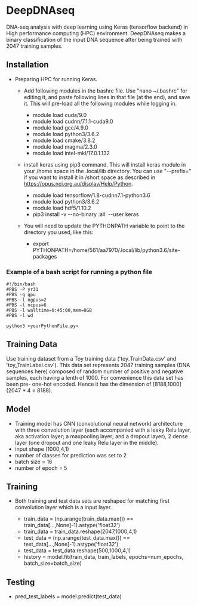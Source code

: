 # DeepDNAseq
DNA-seq analysis with deep learning using Keras (tensorflow backend) in High performance computing (HPC) environment. DeepDNAseq makes a binary classification of the input DNA sequence after being trained with 2047 training samples.

## Installation
- Preparing HPC for running Keras. 
  - Add following modules in the bashrc file. Use "nano ~/.bashrc" for editing it, and paste following lines in that file (at the end), and save it. This will pre-load all the following modules while logging in.
  
    - module load cuda/9.0
    - module load cudnn/7.1.1-cuda9.0
    - module load gcc/4.9.0
    - module load python3/3.6.2
    - module load cmake/3.8.2
    - module load magma/2.3.0
    - module load intel-mkl/17.0.1.132
  - install keras using pip3 command. This will install keras module in your /home space in the .local/lib directory. You can use "--prefix=" if you want to install it in /short space as described in https://opus.nci.org.au/display/Help/Python.
      - module load tensorflow/1.8-cudnn7.1-python3.6
      - module load python3/3.6.2 
      - module load hdf5/1.10.2
      - pip3 install -v --no-binary :all: --user keras
  - You will need to update the PYTHONPATH variable to point to the directory you used, like this:
      - export PYTHONPATH=/home/561/aa7970/.local/lib/python3.6/site-packages
      
### Example of a bash script for running a python file
```
#!/bin/bash
#PBS -P yr31
#PBS -q gpu
#PBS -l ngpus=2
#PBS -l ncpus=6
#PBS -l walltime=0:45:00,mem=8GB
#PBS -l wd

python3 <yourPythonFile.py>
```
## Training Data
Use training dataset from a Toy training data ('toy_TrainData.csv' and 'toy_TrainLabel.csv'). This data set represents 2047 training samples (DNA sequences here) composed of random number of positive and negative samples, each having a lenth of 1000. For convenience this data set has been pre- one-hot encoded. Hence it has the dimension of [8188,1000] (2047 * 4 = 8188).

## Model
 - Training model has CNN (convolutional neural network) architecture with three convolution layer (each accompanied with a leaky Relu layer, aka activation layer; a maxpooling layer; and a dropout layer), 2 dense layer (one dropout and one leaky Relu layer in the middle).
 - input shape (1000,4,1)
 - number of classes for prediction was set to 2
 - batch size = 16
 - number of epoch = 5


## Training
 - Both training and test data sets are reshaped for matching first convolution layer which is a input layer. 
 
   - train_data = (np.arange(train_data.max()) == train_data[...,None]-1).astype('float32')
   - train_data =  train_data.reshape(2047,1000,4,1)
   - test_data = (np.arange(test_data.max()) == test_data[...,None]-1).astype('float32')
   - test_data =  test_data.reshape(500,1000,4,1)
   - history = model.fit(train_data, train_labels, epochs=num_epochs, batch_size=batch_size)

## Testing
 - pred_test_labels = model.predict(test_data)
